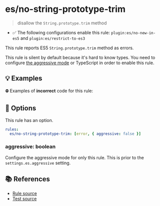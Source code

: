 # es/no-string-prototype-trim
> disallow the `String.prototype.trim` method

- ✅ The following configurations enable this rule: `plugin:es/no-new-in-es5` and `plugin:es/restrict-to-es3`

This rule reports ES5 `String.prototype.trim` method as errors.

This rule is silent by default because it's hard to know types. You need to configure [the aggressive mode](../#the-aggressive-mode) or TypeScript in order to enable this rule.

## 💡 Examples

⛔ Examples of **incorrect** code for this rule:

<eslint-playground type="bad" code="/*eslint es/no-string-prototype-trim: [error, { aggressive: true }] */
foo.trim()
" />

## 🔧 Options

This rule has an option.

```yml
rules:
  es/no-string-prototype-trim: [error, { aggressive: false }]
```

### aggressive: boolean

Configure the aggressive mode for only this rule.
This is prior to the `settings.es.aggressive` setting.

## 📚 References

- [Rule source](https://github.com/mysticatea/eslint-plugin-es/blob/v4.1.0/lib/rules/no-string-prototype-trim.js)
- [Test source](https://github.com/mysticatea/eslint-plugin-es/blob/v4.1.0/tests/lib/rules/no-string-prototype-trim.js)
